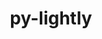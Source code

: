 ---
title: "py-lightly"
layout: cache
categories: [package, develop]
meta: {"versions": ["1.5.11"], "compilers": ["apple-clang@=15.0.0", "gcc@=11.4.0", "gcc@=13.2.0"], "oss": ["ubuntu22.04", "ubuntu24.04", "ventura"], "platforms": ["darwin", "linux"], "targets": ["aarch64", "x86_64_v3"], "stacks": ["ml-darwin-aarch64-mps", "ml-linux-x86_64-cpu", "ml-linux-x86_64-cuda", "root"], "num_specs": 56, "num_specs_by_stack": {"root": 56, "ml-darwin-aarch64-mps": 16, "ml-linux-x86_64-cpu": 20, "ml-linux-x86_64-cuda": 20}}
spec_details: [{"hash": "7rcyg3ufizkuhf6jkfyok25e7qe2yjbr", "compiler": "apple-clang@=15.0.0", "versions": ["1.5.11"], "os": "ventura", "platform": "darwin", "target": "aarch64", "variants": ["build_system=python_pip"], "stacks": ["root", "ml-darwin-aarch64-mps"], "size": "-", "tarball": "https://binaries.spack.io/develop/build_cache/darwin-ventura-aarch64/apple-clang-15.0.0/py-lightly-1.5.11/darwin-ventura-aarch64-apple-clang-15.0.0-py-lightly-1.5.11-7rcyg3ufizkuhf6jkfyok25e7qe2yjbr.spack"}, {"hash": "6wggaq6erxfidrqmp4yteggv2a5oui5b", "compiler": "apple-clang@=15.0.0", "versions": ["1.5.11"], "os": "ventura", "platform": "darwin", "target": "aarch64", "variants": ["build_system=python_pip"], "stacks": ["root", "ml-darwin-aarch64-mps"], "size": "-", "tarball": "https://binaries.spack.io/develop/build_cache/darwin-ventura-aarch64/apple-clang-15.0.0/py-lightly-1.5.11/darwin-ventura-aarch64-apple-clang-15.0.0-py-lightly-1.5.11-6wggaq6erxfidrqmp4yteggv2a5oui5b.spack"}, {"hash": "exfxhuqwnanmcqdaji7qwaurflbtfinr", "compiler": "apple-clang@=15.0.0", "versions": ["1.5.11"], "os": "ventura", "platform": "darwin", "target": "aarch64", "variants": ["build_system=python_pip"], "stacks": ["root", "ml-darwin-aarch64-mps"], "size": "-", "tarball": "https://binaries.spack.io/develop/build_cache/darwin-ventura-aarch64/apple-clang-15.0.0/py-lightly-1.5.11/darwin-ventura-aarch64-apple-clang-15.0.0-py-lightly-1.5.11-exfxhuqwnanmcqdaji7qwaurflbtfinr.spack"}, {"hash": "bjz5fmmfqnrh7z5oy6a7s7dk2ugadr7q", "compiler": "apple-clang@=15.0.0", "versions": ["1.5.11"], "os": "ventura", "platform": "darwin", "target": "aarch64", "variants": ["build_system=python_pip"], "stacks": ["root", "ml-darwin-aarch64-mps"], "size": "-", "tarball": "https://binaries.spack.io/develop/build_cache/darwin-ventura-aarch64/apple-clang-15.0.0/py-lightly-1.5.11/darwin-ventura-aarch64-apple-clang-15.0.0-py-lightly-1.5.11-bjz5fmmfqnrh7z5oy6a7s7dk2ugadr7q.spack"}, {"hash": "6lnq4jgybaov3mu4hlhuhcuibnqby6lm", "compiler": "apple-clang@=15.0.0", "versions": ["1.5.11"], "os": "ventura", "platform": "darwin", "target": "aarch64", "variants": ["build_system=python_pip"], "stacks": ["root", "ml-darwin-aarch64-mps"], "size": "-", "tarball": "https://binaries.spack.io/develop/build_cache/darwin-ventura-aarch64/apple-clang-15.0.0/py-lightly-1.5.11/darwin-ventura-aarch64-apple-clang-15.0.0-py-lightly-1.5.11-6lnq4jgybaov3mu4hlhuhcuibnqby6lm.spack"}, {"hash": "pbsrjklcsvxi7psfiojy5d72ljethhkl", "compiler": "apple-clang@=15.0.0", "versions": ["1.5.11"], "os": "ventura", "platform": "darwin", "target": "aarch64", "variants": ["build_system=python_pip"], "stacks": ["root", "ml-darwin-aarch64-mps"], "size": "-", "tarball": "https://binaries.spack.io/develop/build_cache/darwin-ventura-aarch64/apple-clang-15.0.0/py-lightly-1.5.11/darwin-ventura-aarch64-apple-clang-15.0.0-py-lightly-1.5.11-pbsrjklcsvxi7psfiojy5d72ljethhkl.spack"}, {"hash": "kdgyidvjs2i2a7i5kaug3euic6ivdnkz", "compiler": "apple-clang@=15.0.0", "versions": ["1.5.11"], "os": "ventura", "platform": "darwin", "target": "aarch64", "variants": ["build_system=python_pip"], "stacks": ["root", "ml-darwin-aarch64-mps"], "size": "-", "tarball": "https://binaries.spack.io/develop/build_cache/darwin-ventura-aarch64/apple-clang-15.0.0/py-lightly-1.5.11/darwin-ventura-aarch64-apple-clang-15.0.0-py-lightly-1.5.11-kdgyidvjs2i2a7i5kaug3euic6ivdnkz.spack"}, {"hash": "3ynd7r4mhebxoohzvzfaamojurywi2fg", "compiler": "apple-clang@=15.0.0", "versions": ["1.5.11"], "os": "ventura", "platform": "darwin", "target": "aarch64", "variants": ["build_system=python_pip"], "stacks": ["root", "ml-darwin-aarch64-mps"], "size": "-", "tarball": "https://binaries.spack.io/develop/build_cache/darwin-ventura-aarch64/apple-clang-15.0.0/py-lightly-1.5.11/darwin-ventura-aarch64-apple-clang-15.0.0-py-lightly-1.5.11-3ynd7r4mhebxoohzvzfaamojurywi2fg.spack"}, {"hash": "as5iik6uy4utpcjz2tppn4xmw64ksdz7", "compiler": "apple-clang@=15.0.0", "versions": ["1.5.11"], "os": "ventura", "platform": "darwin", "target": "aarch64", "variants": ["build_system=python_pip"], "stacks": ["root", "ml-darwin-aarch64-mps"], "size": "-", "tarball": "https://binaries.spack.io/develop/build_cache/darwin-ventura-aarch64/apple-clang-15.0.0/py-lightly-1.5.11/darwin-ventura-aarch64-apple-clang-15.0.0-py-lightly-1.5.11-as5iik6uy4utpcjz2tppn4xmw64ksdz7.spack"}, {"hash": "kqqe6gtryc5b4ymd2pfh7c65lc7xaj6c", "compiler": "apple-clang@=15.0.0", "versions": ["1.5.11"], "os": "ventura", "platform": "darwin", "target": "aarch64", "variants": ["build_system=python_pip"], "stacks": ["root", "ml-darwin-aarch64-mps"], "size": "-", "tarball": "https://binaries.spack.io/develop/build_cache/darwin-ventura-aarch64/apple-clang-15.0.0/py-lightly-1.5.11/darwin-ventura-aarch64-apple-clang-15.0.0-py-lightly-1.5.11-kqqe6gtryc5b4ymd2pfh7c65lc7xaj6c.spack"}, {"hash": "22ct6nmxxbwy6ir27blptly4yqbz443x", "compiler": "apple-clang@=15.0.0", "versions": ["1.5.11"], "os": "ventura", "platform": "darwin", "target": "aarch64", "variants": ["build_system=python_pip"], "stacks": ["root", "ml-darwin-aarch64-mps"], "size": "-", "tarball": "https://binaries.spack.io/develop/build_cache/darwin-ventura-aarch64/apple-clang-15.0.0/py-lightly-1.5.11/darwin-ventura-aarch64-apple-clang-15.0.0-py-lightly-1.5.11-22ct6nmxxbwy6ir27blptly4yqbz443x.spack"}, {"hash": "fptnthmt2bbhsqab5c6yohfxm3g6gq3u", "compiler": "apple-clang@=15.0.0", "versions": ["1.5.11"], "os": "ventura", "platform": "darwin", "target": "aarch64", "variants": ["build_system=python_pip"], "stacks": ["root", "ml-darwin-aarch64-mps"], "size": "-", "tarball": "https://binaries.spack.io/develop/build_cache/darwin-ventura-aarch64/apple-clang-15.0.0/py-lightly-1.5.11/darwin-ventura-aarch64-apple-clang-15.0.0-py-lightly-1.5.11-fptnthmt2bbhsqab5c6yohfxm3g6gq3u.spack"}, {"hash": "r7yyqv23ebhi6tlo74u3cavg77az5gro", "compiler": "apple-clang@=15.0.0", "versions": ["1.5.11"], "os": "ventura", "platform": "darwin", "target": "aarch64", "variants": ["build_system=python_pip"], "stacks": ["root", "ml-darwin-aarch64-mps"], "size": "-", "tarball": "https://binaries.spack.io/develop/build_cache/darwin-ventura-aarch64/apple-clang-15.0.0/py-lightly-1.5.11/darwin-ventura-aarch64-apple-clang-15.0.0-py-lightly-1.5.11-r7yyqv23ebhi6tlo74u3cavg77az5gro.spack"}, {"hash": "kwkjogz2l4kzy7payj2dlhlnwk2letqw", "compiler": "apple-clang@=15.0.0", "versions": ["1.5.11"], "os": "ventura", "platform": "darwin", "target": "aarch64", "variants": ["build_system=python_pip"], "stacks": ["root", "ml-darwin-aarch64-mps"], "size": "-", "tarball": "https://binaries.spack.io/develop/build_cache/darwin-ventura-aarch64/apple-clang-15.0.0/py-lightly-1.5.11/darwin-ventura-aarch64-apple-clang-15.0.0-py-lightly-1.5.11-kwkjogz2l4kzy7payj2dlhlnwk2letqw.spack"}, {"hash": "bf6ey5etg5if2tnwil4okb5y7eladlvt", "compiler": "apple-clang@=15.0.0", "versions": ["1.5.11"], "os": "ventura", "platform": "darwin", "target": "aarch64", "variants": ["build_system=python_pip"], "stacks": ["root", "ml-darwin-aarch64-mps"], "size": "-", "tarball": "https://binaries.spack.io/develop/build_cache/darwin-ventura-aarch64/apple-clang-15.0.0/py-lightly-1.5.11/darwin-ventura-aarch64-apple-clang-15.0.0-py-lightly-1.5.11-bf6ey5etg5if2tnwil4okb5y7eladlvt.spack"}, {"hash": "sgzvah65mrhuk3asxpr66r4xo452rgoz", "compiler": "apple-clang@=15.0.0", "versions": ["1.5.11"], "os": "ventura", "platform": "darwin", "target": "aarch64", "variants": ["build_system=python_pip"], "stacks": ["root", "ml-darwin-aarch64-mps"], "size": "-", "tarball": "https://binaries.spack.io/develop/build_cache/darwin-ventura-aarch64/apple-clang-15.0.0/py-lightly-1.5.11/darwin-ventura-aarch64-apple-clang-15.0.0-py-lightly-1.5.11-sgzvah65mrhuk3asxpr66r4xo452rgoz.spack"}, {"hash": "akrf5pjonybwkl7ct3yzlr4dyypzpnlp", "compiler": "gcc@=11.4.0", "versions": ["1.5.11"], "os": "ubuntu22.04", "platform": "linux", "target": "x86_64_v3", "variants": ["build_system=python_pip"], "stacks": ["ml-linux-x86_64-cpu", "root"], "size": "-", "tarball": "https://binaries.spack.io/develop/build_cache/linux-ubuntu22.04-x86_64_v3/gcc-11.4.0/py-lightly-1.5.11/linux-ubuntu22.04-x86_64_v3-gcc-11.4.0-py-lightly-1.5.11-akrf5pjonybwkl7ct3yzlr4dyypzpnlp.spack"}, {"hash": "55fsn5jgcqsknftwtcyknfl2nbcmzzeo", "compiler": "gcc@=11.4.0", "versions": ["1.5.11"], "os": "ubuntu22.04", "platform": "linux", "target": "x86_64_v3", "variants": ["build_system=python_pip"], "stacks": ["ml-linux-x86_64-cpu", "root"], "size": "-", "tarball": "https://binaries.spack.io/develop/build_cache/linux-ubuntu22.04-x86_64_v3/gcc-11.4.0/py-lightly-1.5.11/linux-ubuntu22.04-x86_64_v3-gcc-11.4.0-py-lightly-1.5.11-55fsn5jgcqsknftwtcyknfl2nbcmzzeo.spack"}, {"hash": "6hlia37irqk4iyok2qcrkxoqyek2lxfu", "compiler": "gcc@=11.4.0", "versions": ["1.5.11"], "os": "ubuntu22.04", "platform": "linux", "target": "x86_64_v3", "variants": ["build_system=python_pip"], "stacks": ["ml-linux-x86_64-cuda", "root"], "size": "-", "tarball": "https://binaries.spack.io/develop/build_cache/linux-ubuntu22.04-x86_64_v3/gcc-11.4.0/py-lightly-1.5.11/linux-ubuntu22.04-x86_64_v3-gcc-11.4.0-py-lightly-1.5.11-6hlia37irqk4iyok2qcrkxoqyek2lxfu.spack"}, {"hash": "7hbss6qozx3englqwpirve26dsct6nx4", "compiler": "gcc@=11.4.0", "versions": ["1.5.11"], "os": "ubuntu22.04", "platform": "linux", "target": "x86_64_v3", "variants": ["build_system=python_pip"], "stacks": ["ml-linux-x86_64-cuda", "root"], "size": "-", "tarball": "https://binaries.spack.io/develop/build_cache/linux-ubuntu22.04-x86_64_v3/gcc-11.4.0/py-lightly-1.5.11/linux-ubuntu22.04-x86_64_v3-gcc-11.4.0-py-lightly-1.5.11-7hbss6qozx3englqwpirve26dsct6nx4.spack"}, {"hash": "6kwbcohno7scbpxfwcno4laygx3eaqmi", "compiler": "gcc@=11.4.0", "versions": ["1.5.11"], "os": "ubuntu22.04", "platform": "linux", "target": "x86_64_v3", "variants": ["build_system=python_pip"], "stacks": ["ml-linux-x86_64-cuda", "root"], "size": "-", "tarball": "https://binaries.spack.io/develop/build_cache/linux-ubuntu22.04-x86_64_v3/gcc-11.4.0/py-lightly-1.5.11/linux-ubuntu22.04-x86_64_v3-gcc-11.4.0-py-lightly-1.5.11-6kwbcohno7scbpxfwcno4laygx3eaqmi.spack"}, {"hash": "ajohvyhmout2dpja5qaevcsr3oblyhrb", "compiler": "gcc@=11.4.0", "versions": ["1.5.11"], "os": "ubuntu22.04", "platform": "linux", "target": "x86_64_v3", "variants": ["build_system=python_pip"], "stacks": ["ml-linux-x86_64-cpu", "root"], "size": "-", "tarball": "https://binaries.spack.io/develop/build_cache/linux-ubuntu22.04-x86_64_v3/gcc-11.4.0/py-lightly-1.5.11/linux-ubuntu22.04-x86_64_v3-gcc-11.4.0-py-lightly-1.5.11-ajohvyhmout2dpja5qaevcsr3oblyhrb.spack"}, {"hash": "ofs4oe7tekhaowsfchn65pmiiailsaem", "compiler": "gcc@=11.4.0", "versions": ["1.5.11"], "os": "ubuntu22.04", "platform": "linux", "target": "x86_64_v3", "variants": ["build_system=python_pip"], "stacks": ["ml-linux-x86_64-cpu", "root"], "size": "-", "tarball": "https://binaries.spack.io/develop/build_cache/linux-ubuntu22.04-x86_64_v3/gcc-11.4.0/py-lightly-1.5.11/linux-ubuntu22.04-x86_64_v3-gcc-11.4.0-py-lightly-1.5.11-ofs4oe7tekhaowsfchn65pmiiailsaem.spack"}, {"hash": "aoryiwly3tne4mbgmbhtr6v5hdaivhjy", "compiler": "gcc@=11.4.0", "versions": ["1.5.11"], "os": "ubuntu22.04", "platform": "linux", "target": "x86_64_v3", "variants": ["build_system=python_pip"], "stacks": ["ml-linux-x86_64-cuda", "root"], "size": "-", "tarball": "https://binaries.spack.io/develop/build_cache/linux-ubuntu22.04-x86_64_v3/gcc-11.4.0/py-lightly-1.5.11/linux-ubuntu22.04-x86_64_v3-gcc-11.4.0-py-lightly-1.5.11-aoryiwly3tne4mbgmbhtr6v5hdaivhjy.spack"}, {"hash": "lpao4bvsylhcy4pj2ryxlbs3xhhs6ayv", "compiler": "gcc@=11.4.0", "versions": ["1.5.11"], "os": "ubuntu22.04", "platform": "linux", "target": "x86_64_v3", "variants": ["build_system=python_pip"], "stacks": ["ml-linux-x86_64-cuda", "root"], "size": "-", "tarball": "https://binaries.spack.io/develop/build_cache/linux-ubuntu22.04-x86_64_v3/gcc-11.4.0/py-lightly-1.5.11/linux-ubuntu22.04-x86_64_v3-gcc-11.4.0-py-lightly-1.5.11-lpao4bvsylhcy4pj2ryxlbs3xhhs6ayv.spack"}, {"hash": "lwwiwpemp3dpqa7gotozc6vd4zuayn3x", "compiler": "gcc@=11.4.0", "versions": ["1.5.11"], "os": "ubuntu22.04", "platform": "linux", "target": "x86_64_v3", "variants": ["build_system=python_pip"], "stacks": ["ml-linux-x86_64-cpu", "root"], "size": "-", "tarball": "https://binaries.spack.io/develop/build_cache/linux-ubuntu22.04-x86_64_v3/gcc-11.4.0/py-lightly-1.5.11/linux-ubuntu22.04-x86_64_v3-gcc-11.4.0-py-lightly-1.5.11-lwwiwpemp3dpqa7gotozc6vd4zuayn3x.spack"}, {"hash": "fvfb5l6yenwgsvw4bldxngdlppo74ipt", "compiler": "gcc@=11.4.0", "versions": ["1.5.11"], "os": "ubuntu22.04", "platform": "linux", "target": "x86_64_v3", "variants": ["build_system=python_pip"], "stacks": ["ml-linux-x86_64-cpu", "root"], "size": "-", "tarball": "https://binaries.spack.io/develop/build_cache/linux-ubuntu22.04-x86_64_v3/gcc-11.4.0/py-lightly-1.5.11/linux-ubuntu22.04-x86_64_v3-gcc-11.4.0-py-lightly-1.5.11-fvfb5l6yenwgsvw4bldxngdlppo74ipt.spack"}, {"hash": "c3njry46fiszqaaiir3tapzc3uhhmxdv", "compiler": "gcc@=11.4.0", "versions": ["1.5.11"], "os": "ubuntu22.04", "platform": "linux", "target": "x86_64_v3", "variants": ["build_system=python_pip"], "stacks": ["ml-linux-x86_64-cuda", "root"], "size": "-", "tarball": "https://binaries.spack.io/develop/build_cache/linux-ubuntu22.04-x86_64_v3/gcc-11.4.0/py-lightly-1.5.11/linux-ubuntu22.04-x86_64_v3-gcc-11.4.0-py-lightly-1.5.11-c3njry46fiszqaaiir3tapzc3uhhmxdv.spack"}, {"hash": "xrkvsbibr45m53pwi3etrbnpa4wmrewh", "compiler": "gcc@=11.4.0", "versions": ["1.5.11"], "os": "ubuntu22.04", "platform": "linux", "target": "x86_64_v3", "variants": ["build_system=python_pip"], "stacks": ["ml-linux-x86_64-cuda", "root"], "size": "-", "tarball": "https://binaries.spack.io/develop/build_cache/linux-ubuntu22.04-x86_64_v3/gcc-11.4.0/py-lightly-1.5.11/linux-ubuntu22.04-x86_64_v3-gcc-11.4.0-py-lightly-1.5.11-xrkvsbibr45m53pwi3etrbnpa4wmrewh.spack"}, {"hash": "g5sxu7xwdhnvohucbgt7foigztogfebz", "compiler": "gcc@=11.4.0", "versions": ["1.5.11"], "os": "ubuntu22.04", "platform": "linux", "target": "x86_64_v3", "variants": ["build_system=python_pip"], "stacks": ["ml-linux-x86_64-cpu", "root"], "size": "-", "tarball": "https://binaries.spack.io/develop/build_cache/linux-ubuntu22.04-x86_64_v3/gcc-11.4.0/py-lightly-1.5.11/linux-ubuntu22.04-x86_64_v3-gcc-11.4.0-py-lightly-1.5.11-g5sxu7xwdhnvohucbgt7foigztogfebz.spack"}, {"hash": "p33jytykysz7pp7bnkkhcxjbbmgaw7r2", "compiler": "gcc@=11.4.0", "versions": ["1.5.11"], "os": "ubuntu22.04", "platform": "linux", "target": "x86_64_v3", "variants": ["build_system=python_pip"], "stacks": ["ml-linux-x86_64-cuda", "root"], "size": "-", "tarball": "https://binaries.spack.io/develop/build_cache/linux-ubuntu22.04-x86_64_v3/gcc-11.4.0/py-lightly-1.5.11/linux-ubuntu22.04-x86_64_v3-gcc-11.4.0-py-lightly-1.5.11-p33jytykysz7pp7bnkkhcxjbbmgaw7r2.spack"}, {"hash": "exzsrfyvzlyf7ji65qk4gekc2gqqsv6y", "compiler": "gcc@=11.4.0", "versions": ["1.5.11"], "os": "ubuntu22.04", "platform": "linux", "target": "x86_64_v3", "variants": ["build_system=python_pip"], "stacks": ["ml-linux-x86_64-cuda", "root"], "size": "-", "tarball": "https://binaries.spack.io/develop/build_cache/linux-ubuntu22.04-x86_64_v3/gcc-11.4.0/py-lightly-1.5.11/linux-ubuntu22.04-x86_64_v3-gcc-11.4.0-py-lightly-1.5.11-exzsrfyvzlyf7ji65qk4gekc2gqqsv6y.spack"}, {"hash": "vwjodfkokbw7cj3cea2pyos262rcmnt2", "compiler": "gcc@=11.4.0", "versions": ["1.5.11"], "os": "ubuntu22.04", "platform": "linux", "target": "x86_64_v3", "variants": ["build_system=python_pip"], "stacks": ["ml-linux-x86_64-cuda", "root"], "size": "-", "tarball": "https://binaries.spack.io/develop/build_cache/linux-ubuntu22.04-x86_64_v3/gcc-11.4.0/py-lightly-1.5.11/linux-ubuntu22.04-x86_64_v3-gcc-11.4.0-py-lightly-1.5.11-vwjodfkokbw7cj3cea2pyos262rcmnt2.spack"}, {"hash": "h2lhx6khxo52lat4hcmzi6x3y53pqk62", "compiler": "gcc@=11.4.0", "versions": ["1.5.11"], "os": "ubuntu22.04", "platform": "linux", "target": "x86_64_v3", "variants": ["build_system=python_pip"], "stacks": ["ml-linux-x86_64-cpu", "root"], "size": "-", "tarball": "https://binaries.spack.io/develop/build_cache/linux-ubuntu22.04-x86_64_v3/gcc-11.4.0/py-lightly-1.5.11/linux-ubuntu22.04-x86_64_v3-gcc-11.4.0-py-lightly-1.5.11-h2lhx6khxo52lat4hcmzi6x3y53pqk62.spack"}, {"hash": "ts5cjzf5m2dczsm5v5mcjhp6xbjegwyt", "compiler": "gcc@=11.4.0", "versions": ["1.5.11"], "os": "ubuntu22.04", "platform": "linux", "target": "x86_64_v3", "variants": ["build_system=python_pip"], "stacks": ["ml-linux-x86_64-cpu", "root"], "size": "-", "tarball": "https://binaries.spack.io/develop/build_cache/linux-ubuntu22.04-x86_64_v3/gcc-11.4.0/py-lightly-1.5.11/linux-ubuntu22.04-x86_64_v3-gcc-11.4.0-py-lightly-1.5.11-ts5cjzf5m2dczsm5v5mcjhp6xbjegwyt.spack"}, {"hash": "gl7gh67setwzlnsy2ubrk52wn3y2tkez", "compiler": "gcc@=11.4.0", "versions": ["1.5.11"], "os": "ubuntu22.04", "platform": "linux", "target": "x86_64_v3", "variants": ["build_system=python_pip"], "stacks": ["ml-linux-x86_64-cuda", "root"], "size": "-", "tarball": "https://binaries.spack.io/develop/build_cache/linux-ubuntu22.04-x86_64_v3/gcc-11.4.0/py-lightly-1.5.11/linux-ubuntu22.04-x86_64_v3-gcc-11.4.0-py-lightly-1.5.11-gl7gh67setwzlnsy2ubrk52wn3y2tkez.spack"}, {"hash": "rfn2keibpts3ymmlwn5wanpucmbzsvxz", "compiler": "gcc@=11.4.0", "versions": ["1.5.11"], "os": "ubuntu22.04", "platform": "linux", "target": "x86_64_v3", "variants": ["build_system=python_pip"], "stacks": ["ml-linux-x86_64-cpu", "root"], "size": "-", "tarball": "https://binaries.spack.io/develop/build_cache/linux-ubuntu22.04-x86_64_v3/gcc-11.4.0/py-lightly-1.5.11/linux-ubuntu22.04-x86_64_v3-gcc-11.4.0-py-lightly-1.5.11-rfn2keibpts3ymmlwn5wanpucmbzsvxz.spack"}, {"hash": "hpmc2dbps5b72cvouv3ouojta44znn5w", "compiler": "gcc@=11.4.0", "versions": ["1.5.11"], "os": "ubuntu22.04", "platform": "linux", "target": "x86_64_v3", "variants": ["build_system=python_pip"], "stacks": ["ml-linux-x86_64-cpu", "root"], "size": "-", "tarball": "https://binaries.spack.io/develop/build_cache/linux-ubuntu22.04-x86_64_v3/gcc-11.4.0/py-lightly-1.5.11/linux-ubuntu22.04-x86_64_v3-gcc-11.4.0-py-lightly-1.5.11-hpmc2dbps5b72cvouv3ouojta44znn5w.spack"}, {"hash": "r3ikovygb7h62d6rt7iyfwka3wr3jddn", "compiler": "gcc@=11.4.0", "versions": ["1.5.11"], "os": "ubuntu22.04", "platform": "linux", "target": "x86_64_v3", "variants": ["build_system=python_pip"], "stacks": ["ml-linux-x86_64-cpu", "root"], "size": "-", "tarball": "https://binaries.spack.io/develop/build_cache/linux-ubuntu22.04-x86_64_v3/gcc-11.4.0/py-lightly-1.5.11/linux-ubuntu22.04-x86_64_v3-gcc-11.4.0-py-lightly-1.5.11-r3ikovygb7h62d6rt7iyfwka3wr3jddn.spack"}, {"hash": "ja7h7bi44wxcvvno2iu6zpd6piws4sjv", "compiler": "gcc@=11.4.0", "versions": ["1.5.11"], "os": "ubuntu22.04", "platform": "linux", "target": "x86_64_v3", "variants": ["build_system=python_pip"], "stacks": ["ml-linux-x86_64-cpu", "root"], "size": "-", "tarball": "https://binaries.spack.io/develop/build_cache/linux-ubuntu22.04-x86_64_v3/gcc-11.4.0/py-lightly-1.5.11/linux-ubuntu22.04-x86_64_v3-gcc-11.4.0-py-lightly-1.5.11-ja7h7bi44wxcvvno2iu6zpd6piws4sjv.spack"}, {"hash": "kmy67htt326zjdjsv3qse7mwhckr3esv", "compiler": "gcc@=11.4.0", "versions": ["1.5.11"], "os": "ubuntu22.04", "platform": "linux", "target": "x86_64_v3", "variants": ["build_system=python_pip"], "stacks": ["ml-linux-x86_64-cuda", "root"], "size": "-", "tarball": "https://binaries.spack.io/develop/build_cache/linux-ubuntu22.04-x86_64_v3/gcc-11.4.0/py-lightly-1.5.11/linux-ubuntu22.04-x86_64_v3-gcc-11.4.0-py-lightly-1.5.11-kmy67htt326zjdjsv3qse7mwhckr3esv.spack"}, {"hash": "la2rinumqwjjnhknfi5j66jx6zbyiifw", "compiler": "gcc@=11.4.0", "versions": ["1.5.11"], "os": "ubuntu22.04", "platform": "linux", "target": "x86_64_v3", "variants": ["build_system=python_pip"], "stacks": ["ml-linux-x86_64-cuda", "root"], "size": "-", "tarball": "https://binaries.spack.io/develop/build_cache/linux-ubuntu22.04-x86_64_v3/gcc-11.4.0/py-lightly-1.5.11/linux-ubuntu22.04-x86_64_v3-gcc-11.4.0-py-lightly-1.5.11-la2rinumqwjjnhknfi5j66jx6zbyiifw.spack"}, {"hash": "ncfhk6g7e4v5lyfdpid2aczh6znjlksq", "compiler": "gcc@=11.4.0", "versions": ["1.5.11"], "os": "ubuntu22.04", "platform": "linux", "target": "x86_64_v3", "variants": ["build_system=python_pip"], "stacks": ["ml-linux-x86_64-cuda", "root"], "size": "-", "tarball": "https://binaries.spack.io/develop/build_cache/linux-ubuntu22.04-x86_64_v3/gcc-11.4.0/py-lightly-1.5.11/linux-ubuntu22.04-x86_64_v3-gcc-11.4.0-py-lightly-1.5.11-ncfhk6g7e4v5lyfdpid2aczh6znjlksq.spack"}, {"hash": "njohw3e5xvcto2sok652vvbjyyf6r2j3", "compiler": "gcc@=11.4.0", "versions": ["1.5.11"], "os": "ubuntu22.04", "platform": "linux", "target": "x86_64_v3", "variants": ["build_system=python_pip"], "stacks": ["ml-linux-x86_64-cuda", "root"], "size": "-", "tarball": "https://binaries.spack.io/develop/build_cache/linux-ubuntu22.04-x86_64_v3/gcc-11.4.0/py-lightly-1.5.11/linux-ubuntu22.04-x86_64_v3-gcc-11.4.0-py-lightly-1.5.11-njohw3e5xvcto2sok652vvbjyyf6r2j3.spack"}, {"hash": "jf22qsk7huzasi7fxpxeky3fiajzfr5e", "compiler": "gcc@=11.4.0", "versions": ["1.5.11"], "os": "ubuntu22.04", "platform": "linux", "target": "x86_64_v3", "variants": ["build_system=python_pip"], "stacks": ["ml-linux-x86_64-cuda", "root"], "size": "-", "tarball": "https://binaries.spack.io/develop/build_cache/linux-ubuntu22.04-x86_64_v3/gcc-11.4.0/py-lightly-1.5.11/linux-ubuntu22.04-x86_64_v3-gcc-11.4.0-py-lightly-1.5.11-jf22qsk7huzasi7fxpxeky3fiajzfr5e.spack"}, {"hash": "fiajsg4qcpu74rx66ezjlpzgllgok67u", "compiler": "gcc@=11.4.0", "versions": ["1.5.11"], "os": "ubuntu22.04", "platform": "linux", "target": "x86_64_v3", "variants": ["build_system=python_pip"], "stacks": ["ml-linux-x86_64-cuda", "root"], "size": "-", "tarball": "https://binaries.spack.io/develop/build_cache/linux-ubuntu22.04-x86_64_v3/gcc-11.4.0/py-lightly-1.5.11/linux-ubuntu22.04-x86_64_v3-gcc-11.4.0-py-lightly-1.5.11-fiajsg4qcpu74rx66ezjlpzgllgok67u.spack"}, {"hash": "qow33pxbcuql6wzk7v66i46lhjvmgnhi", "compiler": "gcc@=11.4.0", "versions": ["1.5.11"], "os": "ubuntu22.04", "platform": "linux", "target": "x86_64_v3", "variants": ["build_system=python_pip"], "stacks": ["ml-linux-x86_64-cpu", "root"], "size": "-", "tarball": "https://binaries.spack.io/develop/build_cache/linux-ubuntu22.04-x86_64_v3/gcc-11.4.0/py-lightly-1.5.11/linux-ubuntu22.04-x86_64_v3-gcc-11.4.0-py-lightly-1.5.11-qow33pxbcuql6wzk7v66i46lhjvmgnhi.spack"}, {"hash": "uuk6cfma56cancugigaeqrdthqlqrxff", "compiler": "gcc@=11.4.0", "versions": ["1.5.11"], "os": "ubuntu22.04", "platform": "linux", "target": "x86_64_v3", "variants": ["build_system=python_pip"], "stacks": ["ml-linux-x86_64-cpu", "root"], "size": "-", "tarball": "https://binaries.spack.io/develop/build_cache/linux-ubuntu22.04-x86_64_v3/gcc-11.4.0/py-lightly-1.5.11/linux-ubuntu22.04-x86_64_v3-gcc-11.4.0-py-lightly-1.5.11-uuk6cfma56cancugigaeqrdthqlqrxff.spack"}, {"hash": "xdkjz7nqbrqdeyfjalznchpkl25j2c5g", "compiler": "gcc@=11.4.0", "versions": ["1.5.11"], "os": "ubuntu22.04", "platform": "linux", "target": "x86_64_v3", "variants": ["build_system=python_pip"], "stacks": ["ml-linux-x86_64-cpu", "root"], "size": "-", "tarball": "https://binaries.spack.io/develop/build_cache/linux-ubuntu22.04-x86_64_v3/gcc-11.4.0/py-lightly-1.5.11/linux-ubuntu22.04-x86_64_v3-gcc-11.4.0-py-lightly-1.5.11-xdkjz7nqbrqdeyfjalznchpkl25j2c5g.spack"}, {"hash": "y7y65z4rweragmdmvtcg6w7oamxn7ugb", "compiler": "gcc@=11.4.0", "versions": ["1.5.11"], "os": "ubuntu22.04", "platform": "linux", "target": "x86_64_v3", "variants": ["build_system=python_pip"], "stacks": ["ml-linux-x86_64-cpu", "root"], "size": "-", "tarball": "https://binaries.spack.io/develop/build_cache/linux-ubuntu22.04-x86_64_v3/gcc-11.4.0/py-lightly-1.5.11/linux-ubuntu22.04-x86_64_v3-gcc-11.4.0-py-lightly-1.5.11-y7y65z4rweragmdmvtcg6w7oamxn7ugb.spack"}, {"hash": "zmwriauqwrih4reiyec6v426epmja7cr", "compiler": "gcc@=11.4.0", "versions": ["1.5.11"], "os": "ubuntu22.04", "platform": "linux", "target": "x86_64_v3", "variants": ["build_system=python_pip"], "stacks": ["ml-linux-x86_64-cuda", "root"], "size": "-", "tarball": "https://binaries.spack.io/develop/build_cache/linux-ubuntu22.04-x86_64_v3/gcc-11.4.0/py-lightly-1.5.11/linux-ubuntu22.04-x86_64_v3-gcc-11.4.0-py-lightly-1.5.11-zmwriauqwrih4reiyec6v426epmja7cr.spack"}, {"hash": "rufs55ziq66qwtjsbdvjun4pyuvimkso", "compiler": "gcc@=11.4.0", "versions": ["1.5.11"], "os": "ubuntu22.04", "platform": "linux", "target": "x86_64_v3", "variants": ["build_system=python_pip"], "stacks": ["ml-linux-x86_64-cpu", "root"], "size": "-", "tarball": "https://binaries.spack.io/develop/build_cache/linux-ubuntu22.04-x86_64_v3/gcc-11.4.0/py-lightly-1.5.11/linux-ubuntu22.04-x86_64_v3-gcc-11.4.0-py-lightly-1.5.11-rufs55ziq66qwtjsbdvjun4pyuvimkso.spack"}, {"hash": "6llvdgin4nxex3g2dvqke24oafab3dmz", "compiler": "gcc@=13.2.0", "versions": ["1.5.11"], "os": "ubuntu24.04", "platform": "linux", "target": "x86_64_v3", "variants": ["build_system=python_pip"], "stacks": ["ml-linux-x86_64-cpu", "root"], "size": "-", "tarball": "https://binaries.spack.io/develop/build_cache/linux-ubuntu24.04-x86_64_v3/gcc-13.2.0/py-lightly-1.5.11/linux-ubuntu24.04-x86_64_v3-gcc-13.2.0-py-lightly-1.5.11-6llvdgin4nxex3g2dvqke24oafab3dmz.spack"}, {"hash": "ewew6dmmf5hhebmxngb4l7edzvgdqq3m", "compiler": "gcc@=13.2.0", "versions": ["1.5.11"], "os": "ubuntu24.04", "platform": "linux", "target": "x86_64_v3", "variants": ["build_system=python_pip"], "stacks": ["ml-linux-x86_64-cuda", "root"], "size": "-", "tarball": "https://binaries.spack.io/develop/build_cache/linux-ubuntu24.04-x86_64_v3/gcc-13.2.0/py-lightly-1.5.11/linux-ubuntu24.04-x86_64_v3-gcc-13.2.0-py-lightly-1.5.11-ewew6dmmf5hhebmxngb4l7edzvgdqq3m.spack"}, {"hash": "dnniv3m7lr3yneiryz7pz7ke2fxjxaxk", "compiler": "gcc@=13.2.0", "versions": ["1.5.11"], "os": "ubuntu24.04", "platform": "linux", "target": "x86_64_v3", "variants": ["build_system=python_pip"], "stacks": ["ml-linux-x86_64-cpu", "root"], "size": "-", "tarball": "https://binaries.spack.io/develop/build_cache/linux-ubuntu24.04-x86_64_v3/gcc-13.2.0/py-lightly-1.5.11/linux-ubuntu24.04-x86_64_v3-gcc-13.2.0-py-lightly-1.5.11-dnniv3m7lr3yneiryz7pz7ke2fxjxaxk.spack"}, {"hash": "2bi4wg2lc2ggbtehpqhpud3iz5sgd5x7", "compiler": "gcc@=13.2.0", "versions": ["1.5.11"], "os": "ubuntu24.04", "platform": "linux", "target": "x86_64_v3", "variants": ["build_system=python_pip"], "stacks": ["ml-linux-x86_64-cuda", "root"], "size": "-", "tarball": "https://binaries.spack.io/develop/build_cache/linux-ubuntu24.04-x86_64_v3/gcc-13.2.0/py-lightly-1.5.11/linux-ubuntu24.04-x86_64_v3-gcc-13.2.0-py-lightly-1.5.11-2bi4wg2lc2ggbtehpqhpud3iz5sgd5x7.spack"}]
---